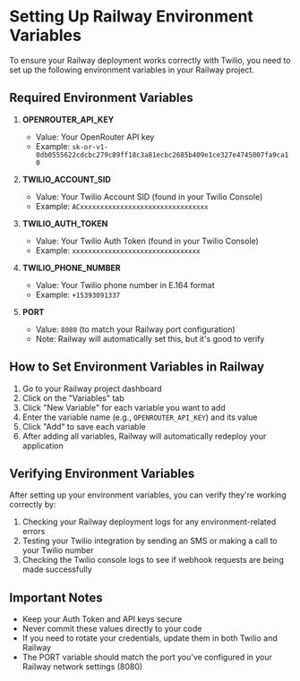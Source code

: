 # Setting Up Railway Environment Variables

To ensure your Railway deployment works correctly with Twilio, you need to set up the following environment variables in your Railway project.

## Required Environment Variables

1. **OPENROUTER_API_KEY**
   - Value: Your OpenRouter API key
   - Example: `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`

2. **TWILIO_ACCOUNT_SID**
   - Value: Your Twilio Account SID (found in your Twilio Console)
   - Example: `ACxxxxxxxxxxxxxxxxxxxxxxxxxxxxxxxx`

3. **TWILIO_AUTH_TOKEN**
   - Value: Your Twilio Auth Token (found in your Twilio Console)
   - Example: `xxxxxxxxxxxxxxxxxxxxxxxxxxxxxxxx`

4. **TWILIO_PHONE_NUMBER**
   - Value: Your Twilio phone number in E.164 format
   - Example: `+15393091337`

5. **PORT**
   - Value: `8080` (to match your Railway port configuration)
   - Note: Railway will automatically set this, but it's good to verify

## How to Set Environment Variables in Railway

1. Go to your Railway project dashboard
2. Click on the "Variables" tab
3. Click "New Variable" for each variable you want to add
4. Enter the variable name (e.g., `OPENROUTER_API_KEY`) and its value
5. Click "Add" to save each variable
6. After adding all variables, Railway will automatically redeploy your application

## Verifying Environment Variables

After setting up your environment variables, you can verify they're working correctly by:

1. Checking your Railway deployment logs for any environment-related errors
2. Testing your Twilio integration by sending an SMS or making a call to your Twilio number
3. Checking the Twilio console logs to see if webhook requests are being made successfully

## Important Notes

- Keep your Auth Token and API keys secure
- Never commit these values directly to your code
- If you need to rotate your credentials, update them in both Twilio and Railway
- The PORT variable should match the port you've configured in your Railway network settings (8080)
